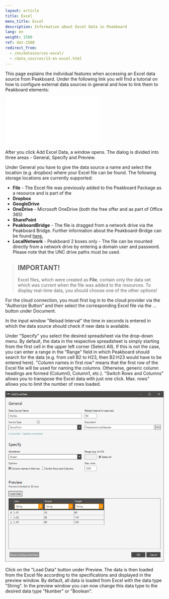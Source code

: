 ```yaml
---
layout: article
title: Excel
menu_title: Excel
description: Information about Excel Data in Peakboard
lang: en
weight: 1500
ref: dat-1500
redirect_from:
  - /en/datasources-excel/
  - /data_sources/13-en-excel.html
---
```

This page explains the individual features when accessing an Excel data source from Peakboard. 
Under the following link you will find a tutorial on how to configure external data sources in general and how to link them to Peakboard elements:

![First steps with external data sources using the example of an XML data source](/tutorials/03-en-xml-daten.html)

After you click Add Excel Data, a window opens. 
The dialog is divided into three areas - General, Specify and Preview.

Under General you have to give the data source a name and select the location (e.g. dropbox) where your Excel file can be found. 
The following storage locations are currently supported:

* **File** - The Excel file was previously added to the Peakboard Package as a resource and is part of the
* **Dropbox**
* **GoogleDrive**
* **OneDrive** - Microsoft OneDrive (both the free offer and as part of Office 365)
* **SharePoint** 
* **PeakboardBridge** - The file is dragged from a network drive via the Peakboard Bridge. Further information about the Peakboard-Bridge can be found [here.](/administration/01-en-install.html)
* **LocalNetwork** - Peakboard 2 boxes only - The file can be mounted directly from a network drive by entering a domain user and password. Please note that the UNC drive paths must be used.

> ## IMPORTANT!
>
> Excel files, which were created as **File**, contain only the data set which was current when the file was added to the resources.
> To display real-time data, you should choose one of the other options!

For the cloud connection, you must first log in to the cloud provider via the "Authorize Button" and then select the corresponding Excel file via the ... button under Document.

In the input window "Reload Interval" the time in seconds is entered in which the data source should check if new data is available.

Under "Specify" you select the desired spreadsheet via the drop-down menu.
By default, the data in the respective spreadsheet is simply starting from the first cell in the upper left corner (Select All). 
If this is not the case, you can enter a range in the "Range" field in which Peakboard should search for the data (e.g. from cell B2 to H23, then B2:H23 would have to be entered here).
"Column names in first row" means that the first row of the Excel file will be used for naming the columns.
Otherwise, generic column headings are formed (Column0, Column1, etc.). 
"Switch Rows and Columns" allows you to transpose the Excel data with just one click.
Max. rows" allows you to limit the number of rows loaded.

 ![Add Excel Data Dialog](/assets/images/data-sources/excel/add-excel-data.png)

 Click on the "Load Data" button under Preview. 
 The data is then loaded from the Excel file according to the specifications and displayed in the preview window. 
 By default, all data is loaded from Excel with the data type "String".
 In the preview window you can now change this data type to the desired data type "Number" or "Boolean".